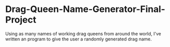 # Drag-Queen-Name-Generator-Final-Project
Using as many names of working drag queens from around the world, I've written an program to give the user a randomly generated drag name.
